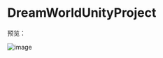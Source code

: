 # DreamWorldUnityProject

预览：

![image](https://github.com/xianyinlove/DreamWorldUnityProject/blob/master/DreamWorldProject/build/view.jpg)
